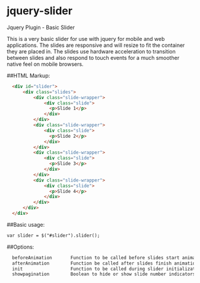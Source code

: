 jquery-slider
=============

Jquery Plugin - Basic Slider

This is a very basic slider for use with jquery for mobile and web applications. The slides are responsive and will resize
to fit the container they are placed in. The slides use hardware acceleration to transition between slides and also respond
to touch events for a much smoother native feel on mobile browsers.

##HTML Markup:
```html
  <div id="slider">
      <div class="slides">
          <div class="slide-wrapper">
              <div class="slide">
                <p>Slide 1</p>
              </div>
          </div>
          <div class="slide-wrapper">
              <div class="slide">
                <p>Slide 2</p>
              </div>
          </div>
          <div class="slide-wrapper">
              <div class="slide">
                <p>Slide 3</p>
              </div>
          </div>
          <div class="slide-wrapper">
              <div class="slide">
                <p>Slide 4</p>
              </div>
          </div>
      </div>
  </div>
```
##Basic usage:
```html
var slider = $("#slider").slider();
```
##Options:
```html
  beforeAnimation       Function to be called before slides start animation
  afterAnimation        Function be called after slides finish animation
  init                  Function to be called during slider initialization
  showpagination        Boolean to hide or show slide number indicators
```
